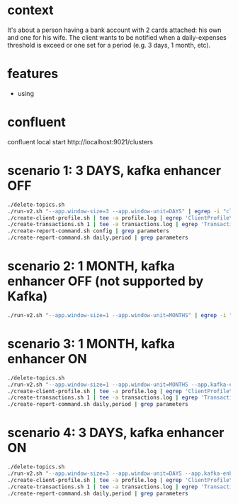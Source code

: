 # context
It's about a person having a bank account with 2 cards attached: his own and one for his wife. The client wants to be notified when a daily-expenses threshold is exceed or one set for a period (e.g. 3 days, 1 month, etc).
# features
- using 
# confluent
confluent local start
http://localhost:9021/clusters
# scenario 1: 3 DAYS, kafka enhancer OFF
```bash
./delete-topics.sh
./run-v2.sh "--app.window-size=3 --app.window-unit=DAYS" | egrep -i "client1|Notification:|Overdue:|Limit:|ERROR[^s]|totals:|Configuration:|spring profiles|app version|windowSize|windowUnit|enhancements"  
./create-client-profile.sh | tee -a profile.log | egrep 'ClientProfile\(|client1'
./create-transactions.sh 1 | tee -a transactions.log | egrep 'Transaction\(|client1'
./create-report-command.sh config | grep parameters
./create-report-command.sh daily,period | grep parameters
```
# scenario 2: 1 MONTH, kafka enhancer OFF (not supported by Kafka)
```bash
./run-v2.sh "--app.window-size=1 --app.window-unit=MONTHS" | egrep -i "error|UnsupportedTemporalTypeException|Unit must not have an estimated duration"
```
# scenario 3: 1 MONTH, kafka enhancer ON
```bash
./delete-topics.sh
./run-v2.sh "--app.window-size=1 --app.window-unit=MONTHS --app.kafka-enhanced=true" | egrep -i "client1|Notification:|Overdue:|Limit:|ERROR[^s]|totals:|Configuration:|spring profiles|app version|windowSize|windowUnit|enhancements" 
./create-client-profile.sh | tee -a profile.log | egrep 'ClientProfile\(|client1'
./create-transactions.sh 1 | tee -a transactions.log | egrep 'Transaction\(|client1'
./create-report-command.sh daily,period | grep parameters
```
# scenario 4: 3 DAYS, kafka enhancer ON
```bash
./delete-topics.sh
./run-v2.sh "--app.window-size=3 --app.window-unit=DAYS --app.kafka-enhanced=true" | egrep -i "client1|Notification:|Overdue:|Limit:|ERROR[^s]|totals:|Configuration:|spring profiles|app version|windowSize|windowUnit|enhancements"  
./create-client-profile.sh | tee -a profile.log | egrep 'ClientProfile\(|client1'
./create-transactions.sh 1 | tee -a transactions.log | egrep 'Transaction\(|client1'
./create-report-command.sh daily,period | grep parameters
```
